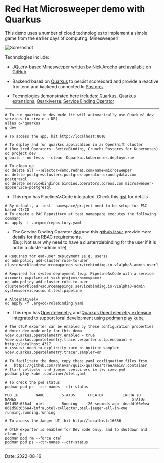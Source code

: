 Red Hat Microsweeper demo with Quarkus 
==========================

This demo uses a number of cloud technologies to implement a simple game from the earlier days of computing: Minesweeper!

![Screenshot](docs/microsweeper.png)

Technologies include:

* JQuery-based Minesweeper written by [Nick Arocho](http://www.nickarocho.com/) and [available on GitHub](https://github.com/nickarocho/minesweeper).
* Backend based on [Quarkus](https://quarkus.io) to persist scoreboard and provide a reactive frontend and backend connected to [Postgres](https://azure.microsoft.com/en-us/services/postgresql/).

* Technologies demonstrated here includes: [Quarkus](https://quarkus.io), [Quarkus extensions](https://quarkus.io/version/main/guides/deploying-to-kubernetes#introduction-to-the-service-binding-operator), [Quarkiverse](https://github.com/quarkiverse/quarkiverse), [Service Binding Operator](https://github.com/redhat-developer/service-binding-operator#known-bindable-operators)

-----------
```
# To run quarkus in dev mode (it will automatically use Quarkus' dev services to create a DB)
alias q='quarkus'
q dev

# To access the app, hit http://localhost:8080 

# To deploy and run quarkus application in an OpenShift cluster
# (Required Operators: SeviceBinding, Crunchy Postgres for Kubernetes)
oc project dev
q build --no-tests --clean -Dquarkus.kubernetes.deploy=true

# To clean up
oc delete all --selector=demo.redhat.com/name=microsweeper
oc delete postgresclusters.postgres-operator.crunchydata.com postgresql
oc delete servicebindings.binding.operators.coreos.com microsweeper-appservice-postgresql
```
* This repo has PipelineAsCode integrated. Check this [gist](https://gist.github.com/rhtevan/5d0fc387109ecba9d1f1ec24091bfe36) for details
```
# By default, a 'test' namespace/project need to be setup for PAC-based CI/CD
# To create a PAC Repository at test namespace executes the following command
oc apply -f .argocd/repository.yaml
```
* The Service Binding Operator [doc](https://redhat-developer.github.io/service-binding-operator/userguide/exposing-binding-data/rbac-requirements.html) and this [github issue](https://github.com/redhat-developer/service-binding-operator/issues/810) provide more details for the RBAC requirements.   
(Bug: Not sure why need to have a clusterrolebinding for the user if it is not in a cluster-admin role)
```
# Required for end-user deployment (e.g. user1) 
oc adm policy add-cluster-role-to-user clusterworkloadresourcemappings.servicebinding.io-v1alpha3-admin user1

# Required for system deployment (e.g. PipelineAsCode with a service account: pipeline at test project/namespace)
oc adm policy add-cluster-role-to-user clusterworkloadresourcemappings.servicebinding.io-v1alpha3-admin system:serviceaccount:test:pipeline

# Alternatively
oc apply -f .argocd/rolebinding.yaml
```
* This repo has [OpenTelemetry](https://opentelemetry.io/docs/) and [Quarkus OpenTelemetry extension](https://quarkus.io/guides/opentelemetry) integrated to support local development using [podman play kube](https://docs.podman.io/en/stable/markdown/podman-play-kube.1.html); 
```
# The OTLP exporter can be enabled by these configuration properties
# Note: dev mode only for this demo
%dev.quarkus.opentelemetry.enabled = true
%dev.quarkus.opentelemetry.tracer.exporter.otlp.endpoint = http://localhost:4317
# Issues: need to explicitly turn on builtin sampler 
%dev.quarkus.opentelemetry.tracer.sampler=on

# To facilitate the demo, copy these yaml configuation files from
#   https://github.com/rhtevan/quick-quarkus/tree/main/.container
# Start collector and jaeger containers in the same pod
podman play kube .container/otel.yaml

# To check the pod status
podman pod ps --ctr-names --ctr-status 

POD ID        NAME        STATUS      CREATED         INFRA ID      NAMES                                                     STATUS
861d58b636a4  otel        Running     26 seconds ago  4eaddf66e0ea  861d58b636a4-infra,otel-collector,otel-jaeger-all-in-one  running,running,running

# To access the Jaeger UI, hit http://localhost:16686

# OTLP exporter is enabled for Dev mode only, and to shutdown and clean up
podman pod rm --force otel
podman pod ps --ctr-names --ctr-status 
```  
---
Date: 2022-08-16

